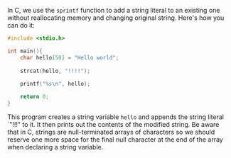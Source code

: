 In C, we use the `sprintf` function to add a string literal to an existing one without reallocating memory and changing original string. Here's how you can do it:

```c
#include <stdio.h>

int main(){
    char hello[50] = "Hello world";
    
    strcat(hello, "!!!!");
    
    printf("%s\n", hello);

    return 0;
}
```
This program creates a string variable `hello` and appends the string literal `"!!!" to it. It then prints out the contents of the modified string. Be aware that in C, strings are null-terminated arrays of characters so we should reserve one more space for the final null character at the end of the array when declaring a string variable.


